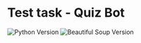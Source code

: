 <h1>Test task - Quiz Bot</h1>
<p align="left">
   <img src="https://img.shields.io/badge/Python-3.11-yellow" alt="Python Version">
   <img src="https://img.shields.io/badge/Aiogram-3.3.0-blue" alt="Beautiful Soup Version">
   
</p>




